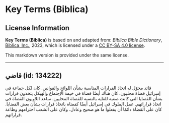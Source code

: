 # Key Terms (Biblica)

## License Information

**Key Terms (Biblica)** is based on and adapted from: _Biblica Bible Dictionary_, [Biblica, Inc.](https://www.biblica.com/), 2023, which is licensed under a [CC BY-SA 4.0 license](https://creativecommons.org/licenses/by-sa/4.0/legalcode.en).

This markdown version is provided under the same license.



--------------------------------

## قاضي (id: 134222)

قائد مخوّل له اتخاذ القرارات المناسبة بشأن اللوائح والقوانين. كان لكل جماعة في إسرائيل قضاة محليون. كان هناك أيضًا قضاة في خيمة الإجتماع والهيكل يتخذون قرارات بشأن القضايا التي كانت صعبة للغاية بالنسبة للقضاة المحليين. ساعد اللاويون القضاة في اتخاذ قراراتهم. عمل الملوك في إسرائيل أيضًا كقضاة باتخاذ قرارات بشأن بعض القضايا. كان على القضاة دائمًا أن يفعلوا ما هو صحيح وعادل. وكان على الشعب احترامهم وطاعة قراراتهم.


